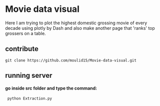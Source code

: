 # Movie data visual
Here I am trying to plot the highest domestic grossing movie of every decade using plotly by Dash and also make another page that 'ranks' top grossers on a table.

  ## contribute
  ```
  git clone https://github.com/moulid15/Movie-data-visual.git 
  ```
  ## running server
   #### go inside src folder and type the command: 
     python Extraction.py
     

